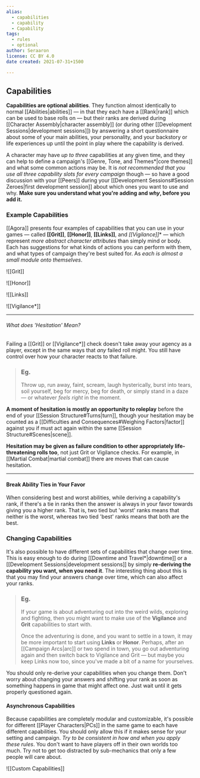 ```yaml
---
alias:
  - capabilities
  - capability
  - Capability
tags:
  - rules
  - optional
author: Seraaron
license: CC BY 4.0
date created: 2021-07-31+1500

---
```


## Capabilities

**Capabilities are optional abilities**. They function almost identically to normal [[Abilities|abilities]] — in that they each have a [[Rank|rank]] which can be used to base rolls on — but their ranks are derived during [[Character Assembly|character assembly]] (or during other [[Development Sessions|development sessions]]) by answering a short questionnaire about some of your main abilities, your personality, and your backstory or life experiences up until the point in play where the capability is derived.

A character may have _up to three_ capabilities at any given time, and they can help to define a campaign's [[Genre, Tone, and Themes*|core themes]] and what some common actions may be. It is _not recommended that you use all three capability slots for every campaign_ though — so have a good discussion with your [[Peers]] during your [[Development Sessions#Session Zeroes|first development session]] about which ones you want to use and why. **Make sure you understand what you're adding and _why_, before you add it.**

### Example Capabilities

[[Agora]] presents four examples of capabilities that you can use in your games — called **[[Grit]]**, **[[Honor]]**, **[[Links]]**, and **[[Vigilance*]]** — which represent _more abstract character attributes_ than simply mind or body. Each has suggestions for what kinds of actions you can perform with them, and what types of campaign they're best suited for. As _each is almost a small module onto themselves_.

![[Grit]]

![[Honor]]

![[Links]]

![[Vigilance*]]

---

###### What does 'Hesitation' Mean?

Failing a [[Grit]] or [[Vigilance*]] check doesn't take away your agency as a player, except in the same ways that _any_ failed roll might. You still have control over how your character reacts to that failure.

> ### Eg.
> Throw up, run away, faint, scream, laugh hysterically, burst into tears, soil yourself, beg for mercy, beg for death, or simply stand in a daze — or whatever _feels right_ in the moment.

**A moment of hesitation is mostly an opportunity to roleplay** before the end of your [[Session Structure#Turns|turn]], though your hesitation may be counted as a [[Difficulties and Consequences#Weighing Factors|factor]] against you if must act again within the same [[Session Structure#Scenes|scene]].

**Hesitation may be given as failure condition to other appropriately life-threatening rolls too**, not just Grit or Vigilance checks. For example, in [[Martial Combat|martial combat]] there are moves that can cause hesitation.


---

#### Break Ability Ties in Your Favor

When considering best and worst abilities, while deriving a capability's rank, if there's a tie in ranks then the answer is always in your favor towards giving you a higher rank. That is, two tied but 'worst' ranks means that neither is the worst, whereas two tied 'best' ranks means that both are the best.

### Changing Capabilities

It's also possible to have different sets of capabilities that change over time. This is easy enough to do during [[Downtime and Travel*|downtime]] or a [[Development Sessions|development sessions]] by simply **re-deriving the capability you want, when you need it**. The interesting thing about this is that you may find your answers change over time, which can also affect your ranks.

> ### Eg.
> 
> If your game is about adventuring out into the weird wilds, exploring and fighting, then you might want to make use of the **Vigilance** and **Grit** capabilities to start with.
> 
> Once the adventuring is done, and you want to settle in a town, it may be more important to start using **Links** or **Honor**. Perhaps, after an [[Campaign Arcs|arc]] or two spend in town, you go out adventuring again and then switch back to Vigilance and Grit — but maybe you keep Links now too, since you've made a bit of a name for yourselves.

You should only re-derive your capabilities when you change them. Don't worry about changing your answers and shifting your rank as soon as something happens in game that might affect one. Just wait until it gets properly questioned again.

#### Asynchronous Capabilities

Because capabilities are completely modular and customizable, it's possible for different [[Player Characters|PCs]] in the same game to each have different capabilities. You should only allow this if it makes sense for your setting and campaign. _Try to be consistent in how and when you apply these rules_. You don't want to have players off in their own worlds too much. Try not to get too distracted by sub-mechanics that only a few people will care about.

![[Custom Capabilities]]